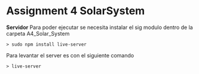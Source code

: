 # Assignment 4 SolarSystem
**Servidor**
Para poder ejecutar se necesita instalar el sig modulo dentro de la carpeta A4_Solar_System
```
> sudo npm install live-server
```
Para levantar el server es con el siguiente comando
```
> live-server
```